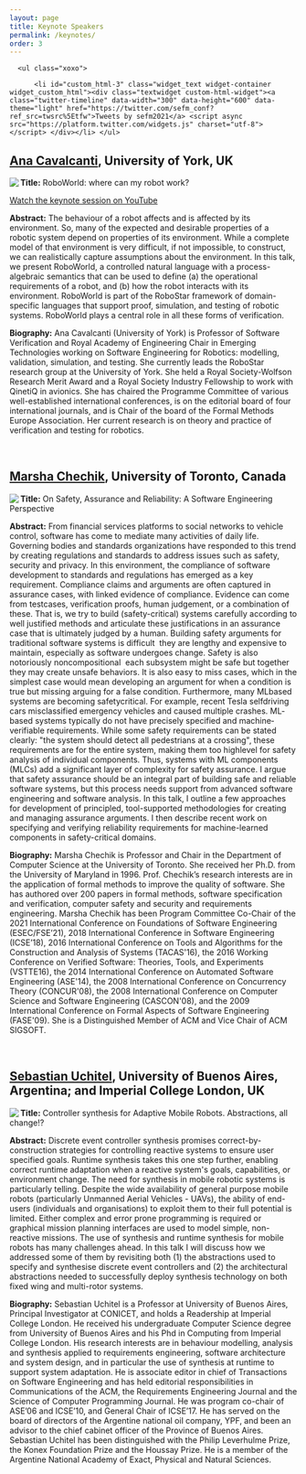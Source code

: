 ```yaml
---
layout: page
title: Keynote Speakers
permalink: /keynotes/
order: 3
---
```

<div id="secondary" class="widget-area sidey" role="complementary">

      <ul class="xoxo">

          <li id="custom_html-3" class="widget_text widget-container widget_custom_html"><div class="textwidget custom-html-widget"><a class="twitter-timeline" data-width="300" data-height="600" data-theme="light" href="https://twitter.com/sefm_conf?ref_src=twsrc%5Etfw">Tweets by sefm2021</a> <script async src="https://platform.twitter.com/widgets.js" charset="utf-8"></script> </div></li>	</ul>
</div>

<h2><a href="https://www-users.cs.york.ac.uk/~alcc/">Ana Cavalcanti</a>, University of York, UK</h2>

<p><img src="{{ '/assets/ana.jpg' | relative_url }}" class="imageSpeaker" align="left"/></p>

<p><strong>Title:</strong> RoboWorld: where can my robot work?</p>

<p><a href="https://www.youtube.com/watch?v=AaGYZjSBO5c&ab_channel=FormalMethodsEurope">Watch the keynote session on YouTube</a></p>

<p><strong>Abstract:</strong> The behaviour of a robot affects and is affected by its environment.  So, many of the expected and desirable properties of a robotic system depend on properties of its environment. While a complete model of that environment is very difficult, if not impossible, to construct, we can realistically capture assumptions about the environment.  In this talk, we present RoboWorld, a controlled natural language with a process-algebraic semantics that can be used to define (a) the operational requirements of a robot, and (b) how the
robot interacts with its environment.  RoboWorld is part of the RoboStar framework of domain-specific languages that support proof, simulation, and testing of robotic systems. RoboWorld plays a central role in all these forms of verification.</p>

<p><strong>Biography:</strong> Ana Cavalcanti (University of York) is Professor of Software Verification and Royal Academy of Engineering Chair in Emerging Technologies working on Software Engineering for Robotics: modelling, validation, simulation, and testing. She currently leads the RoboStar research group at the University of York. She held a Royal Society-Wolfson Research Merit Award and a Royal Society Industry Fellowship to work with QinetiQ in avionics. She has chaired the Programme Committee of various well-established international conferences, is on the editorial board of four international journals, and is Chair of the board of the Formal Methods Europe Association. Her current research is on theory and practice of verification and
testing for robotics.</p>

<br>

<h2><a href="http://www.cs.toronto.edu/~chechik/">Marsha Chechik</a>, University of Toronto, Canada</h2>

<p>
<img src="{{ '/assets/chechik.png' | relative_url }}" class="imageSpeaker" align="left"/>
</p><p>
<strong>Title:</strong> On Safety, Assurance and Reliability:  A Software Engineering Perspective
</p><p>
<strong>Abstract:</strong> From financial services platforms to social networks to vehicle control, software has come to mediate many activities of daily life. Governing bodies and standards organizations have responded to this trend by creating regulations and standards to address issues such as safety, security and privacy. In this environment, the compliance of software development to standards and regulations has emerged as a key requirement. Compliance claims and arguments are often captured in assurance cases, with linked evidence of compliance. Evidence can come from testcases, verification proofs, human judgement, or a combination of these. That is, we try to build (safety-critical) systems carefully according to well justified methods and articulate these justifications in an assurance case that is ultimately judged by a human.
Building safety arguments for traditional software systems is difficult ­­ they are lengthy and expensive to maintain, especially as software undergoes change. Safety is also notoriously non­compositional ­­ each subsystem might be safe but together they may create unsafe behaviors. It is also easy to miss cases, which in the simplest case would mean developing an argument for when a condition is true but missing arguing for a false condition. Furthermore, many ML­based systems are becoming safety­critical.  For example, recent Tesla self­driving cars misclassified emergency vehicles and caused multiple crashes. ML­based systems typically do not have precisely specified and machine­verifiable requirements. While some safety requirements can be stated clearly: "the system should detect all pedestrians at a crossing", these requirements are for the entire system, making them too high­level for safety analysis of individual components. Thus, systems with ML components (MLCs) add a significant layer of complexity for safety assurance.
I argue that safety assurance should be an integral part of building safe and reliable software systems, but this process needs support from advanced software engineering and software analysis. In this talk, I outline a few approaches for development of principled, tool-supported methodologies for creating and managing assurance arguments. I then describe recent work on specifying and verifying reliability requirements for machine-learned components in safety-critical domains.
</p><p>
<strong>Biography:</strong> Marsha Chechik is Professor and Chair in the Department of Computer Science at the University of Toronto. She received her Ph.D. from the University of Maryland in 1996. Prof. Chechik’s research interests are in the application of formal methods to improve the quality of software. She has authored over 200 papers in formal methods, software specification and verification, computer safety and security and requirements engineering.  Marsha Chechik has been Program Committee Co-Chair of the 2021 International Conference on Foundations of Software Engineering (ESEC/FSE’21), 2018 International Conference in Software Engineering (ICSE’18), 2016 International Conference on Tools and Algorithms for the Construction and Analysis of Systems (TACAS'16), the 2016 Working Conference on Verified Software: Theories, Tools, and Experiments (VSTTE16), the 2014 International Conference on Automated Software Engineering (ASE'14), the 2008 International Conference on Concurrency Theory (CONCUR'08), the 2008 International Conference on Computer Science and Software Engineering (CASCON'08), and the 2009 International Conference on Formal Aspects of Software Engineering (FASE'09). She is a Distinguished Member of ACM and Vice Chair of ACM SIGSOFT.
</p>

<br>

<h2><a href="https://lafhis.dc.uba.ar/~suchitel">Sebastian Uchitel</a>, University of Buenos Aires, Argentina; and Imperial College London, UK</h2>

<p>
<img src="{{ '/assets/Sebas.jpeg' | relative_url }}" class="imageSpeaker" align="left"/>
</p><p>
<strong>Title:</strong> Controller synthesis for Adaptive Mobile Robots. Abstractions, all change!?</p>
<p>
<strong>Abstract:</strong> Discrete event controller synthesis promises correct-by-construction strategies for controlling reactive systems to ensure user specified goals. Runtime synthesis takes this one step further, enabling correct runtime adaptation when a reactive system's goals, capabilities, or environment change. The need for synthesis in mobile robotic systems is particularly telling. Despite the wide availability of general purpose mobile robots (particularly Unmanned Aerial Vehicles - UAVs), the ability of end-users (individuals and organisations) to exploit them to their full potential is limited. Either complex and error prone programming is required or graphical mission planning interfaces are used to model simple, non-reactive missions.  The use of synthesis and runtime synthesis for mobile robots has many challenges ahead. In this talk I will discuss how we addressed some of them by revisiting both (1) the abstractions used to specify and synthesise discrete event controllers and (2) the architectural abstractions needed to successfully deploy synthesis technology on both fixed wing and multi-rotor systems.</p>
<p>
<strong>Biography:</strong> Sebastian Uchitel is a Professor at University of Buenos Aires, Principal Investigator at CONICET, and holds a Readership at Imperial College London. He received his undergraduate Computer Science degree from University of Buenos Aires and his Phd in Computing from Imperial College London. His research interests are in behaviour modelling, analysis and synthesis applied to requirements engineering, software architecture and system design, and in particular the use of synthesis at runtime to support system adaptation. He is associate editor in chief of Transactions on Software Engineering and has held editorial responsibilities in Communications of the ACM, the Requirements Engineering Journal and the Science of Computer Programming Journal. He was program co-chair of ASE’06 and ICSE’10, and General Chair of ICSE’17. He has served on the board of directors of the Argentine national oil company, YPF, and been an advisor to the chief cabinet officer of the Province of Buenos Aires. Sebastian Uchitel has been distinguished with the Philip Leverhulme Prize, the Konex Foundation Prize and the Houssay Prize. He is a member of the Argentine National Academy of Exact, Physical and Natural Sciences.
</p>
